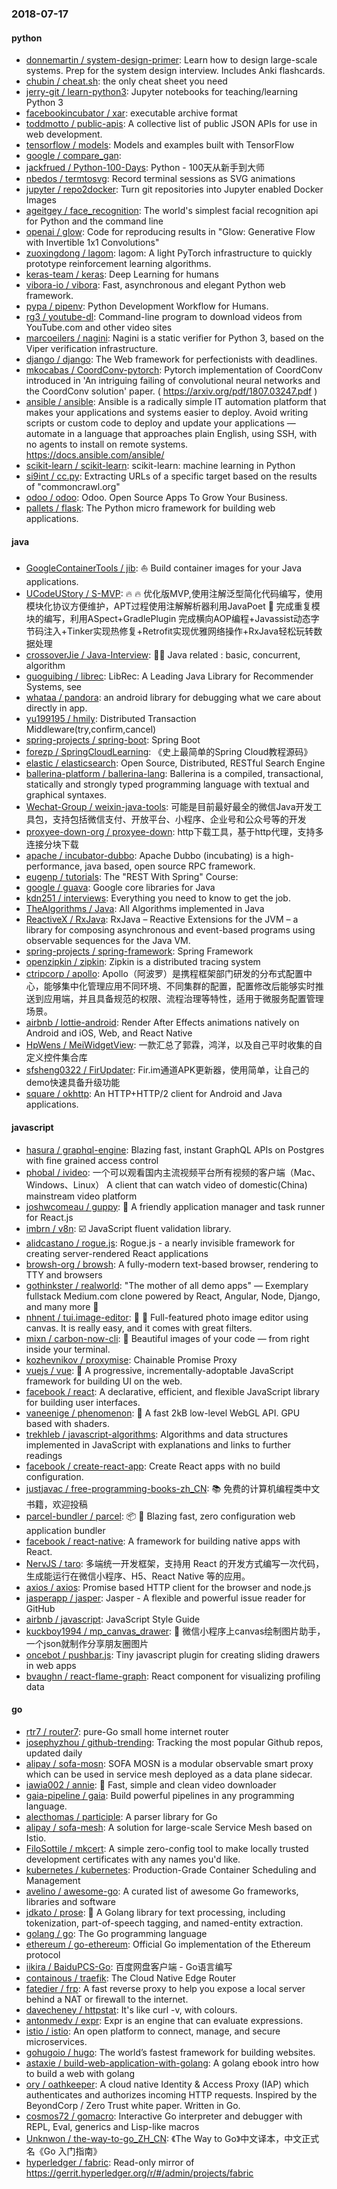 ### 2018-07-17

#### python
* [donnemartin / system-design-primer](https://github.com/donnemartin/system-design-primer): Learn how to design large-scale systems. Prep for the system design interview. Includes Anki flashcards.
* [chubin / cheat.sh](https://github.com/chubin/cheat.sh): the only cheat sheet you need
* [jerry-git / learn-python3](https://github.com/jerry-git/learn-python3): Jupyter notebooks for teaching/learning Python 3
* [facebookincubator / xar](https://github.com/facebookincubator/xar): executable archive format
* [toddmotto / public-apis](https://github.com/toddmotto/public-apis): A collective list of public JSON APIs for use in web development.
* [tensorflow / models](https://github.com/tensorflow/models): Models and examples built with TensorFlow
* [google / compare_gan](https://github.com/google/compare_gan): 
* [jackfrued / Python-100-Days](https://github.com/jackfrued/Python-100-Days): Python - 100天从新手到大师
* [nbedos / termtosvg](https://github.com/nbedos/termtosvg): Record terminal sessions as SVG animations
* [jupyter / repo2docker](https://github.com/jupyter/repo2docker): Turn git repositories into Jupyter enabled Docker Images
* [ageitgey / face_recognition](https://github.com/ageitgey/face_recognition): The world's simplest facial recognition api for Python and the command line
* [openai / glow](https://github.com/openai/glow): Code for reproducing results in "Glow: Generative Flow with Invertible 1x1 Convolutions"
* [zuoxingdong / lagom](https://github.com/zuoxingdong/lagom): lagom: A light PyTorch infrastructure to quickly prototype reinforcement learning algorithms.
* [keras-team / keras](https://github.com/keras-team/keras): Deep Learning for humans
* [vibora-io / vibora](https://github.com/vibora-io/vibora): Fast, asynchronous and elegant Python web framework.
* [pypa / pipenv](https://github.com/pypa/pipenv): Python Development Workflow for Humans.
* [rg3 / youtube-dl](https://github.com/rg3/youtube-dl): Command-line program to download videos from YouTube.com and other video sites
* [marcoeilers / nagini](https://github.com/marcoeilers/nagini): Nagini is a static verifier for Python 3, based on the Viper verification infrastructure.
* [django / django](https://github.com/django/django): The Web framework for perfectionists with deadlines.
* [mkocabas / CoordConv-pytorch](https://github.com/mkocabas/CoordConv-pytorch): Pytorch implementation of CoordConv introduced in 'An intriguing failing of convolutional neural networks and the CoordConv solution' paper. ( https://arxiv.org/pdf/1807.03247.pdf )
* [ansible / ansible](https://github.com/ansible/ansible): Ansible is a radically simple IT automation platform that makes your applications and systems easier to deploy. Avoid writing scripts or custom code to deploy and update your applications — automate in a language that approaches plain English, using SSH, with no agents to install on remote systems. https://docs.ansible.com/ansible/
* [scikit-learn / scikit-learn](https://github.com/scikit-learn/scikit-learn): scikit-learn: machine learning in Python
* [si9int / cc.py](https://github.com/si9int/cc.py): Extracting URLs of a specific target based on the results of "commoncrawl.org"
* [odoo / odoo](https://github.com/odoo/odoo): Odoo. Open Source Apps To Grow Your Business.
* [pallets / flask](https://github.com/pallets/flask): The Python micro framework for building web applications.

#### java
* [GoogleContainerTools / jib](https://github.com/GoogleContainerTools/jib): ⛵️ Build container images for your Java applications.
* [UCodeUStory / S-MVP](https://github.com/UCodeUStory/S-MVP): 🔥 🔥 优化版MVP,使用注解泛型简化代码编写，使用模块化协议方便维护，APT过程使用注解解析器利用JavaPoet 🌝 完成重复模块的编写，利用ASpect+GradlePlugin 完成横向AOP编程+Javassist动态字节码注入+Tinker实现热修复+Retrofit实现优雅网络操作+RxJava轻松玩转数据处理
* [crossoverJie / Java-Interview](https://github.com/crossoverJie/Java-Interview): 👨‍🎓 Java related : basic, concurrent, algorithm
* [guoguibing / librec](https://github.com/guoguibing/librec): LibRec: A Leading Java Library for Recommender Systems, see
* [whataa / pandora](https://github.com/whataa/pandora): an android library for debugging what we care about directly in app.
* [yu199195 / hmily](https://github.com/yu199195/hmily): Distributed Transaction Middleware(try,confirm,cancel)
* [spring-projects / spring-boot](https://github.com/spring-projects/spring-boot): Spring Boot
* [forezp / SpringCloudLearning](https://github.com/forezp/SpringCloudLearning): 《史上最简单的Spring Cloud教程源码》
* [elastic / elasticsearch](https://github.com/elastic/elasticsearch): Open Source, Distributed, RESTful Search Engine
* [ballerina-platform / ballerina-lang](https://github.com/ballerina-platform/ballerina-lang): Ballerina is a compiled, transactional, statically and strongly typed programming language with textual and graphical syntaxes.
* [Wechat-Group / weixin-java-tools](https://github.com/Wechat-Group/weixin-java-tools): 可能是目前最好最全的微信Java开发工具包，支持包括微信支付、开放平台、小程序、企业号和公众号等的开发
* [proxyee-down-org / proxyee-down](https://github.com/proxyee-down-org/proxyee-down): http下载工具，基于http代理，支持多连接分块下载
* [apache / incubator-dubbo](https://github.com/apache/incubator-dubbo): Apache Dubbo (incubating) is a high-performance, java based, open source RPC framework.
* [eugenp / tutorials](https://github.com/eugenp/tutorials): The "REST With Spring" Course:
* [google / guava](https://github.com/google/guava): Google core libraries for Java
* [kdn251 / interviews](https://github.com/kdn251/interviews): Everything you need to know to get the job.
* [TheAlgorithms / Java](https://github.com/TheAlgorithms/Java): All Algorithms implemented in Java
* [ReactiveX / RxJava](https://github.com/ReactiveX/RxJava): RxJava – Reactive Extensions for the JVM – a library for composing asynchronous and event-based programs using observable sequences for the Java VM.
* [spring-projects / spring-framework](https://github.com/spring-projects/spring-framework): Spring Framework
* [openzipkin / zipkin](https://github.com/openzipkin/zipkin): Zipkin is a distributed tracing system
* [ctripcorp / apollo](https://github.com/ctripcorp/apollo): Apollo（阿波罗）是携程框架部门研发的分布式配置中心，能够集中化管理应用不同环境、不同集群的配置，配置修改后能够实时推送到应用端，并且具备规范的权限、流程治理等特性，适用于微服务配置管理场景。
* [airbnb / lottie-android](https://github.com/airbnb/lottie-android): Render After Effects animations natively on Android and iOS, Web, and React Native
* [HpWens / MeiWidgetView](https://github.com/HpWens/MeiWidgetView): 一款汇总了郭霖，鸿洋，以及自己平时收集的自定义控件集合库
* [sfsheng0322 / FirUpdater](https://github.com/sfsheng0322/FirUpdater): Fir.im通道APK更新器，使用简单，让自己的demo快速具备升级功能
* [square / okhttp](https://github.com/square/okhttp): An HTTP+HTTP/2 client for Android and Java applications.

#### javascript
* [hasura / graphql-engine](https://github.com/hasura/graphql-engine): Blazing fast, instant GraphQL APIs on Postgres with fine grained access control
* [phobal / ivideo](https://github.com/phobal/ivideo): 一个可以观看国内主流视频平台所有视频的客户端（Mac、Windows、Linux） A client that can watch video of domestic(China) mainstream video platform
* [joshwcomeau / guppy](https://github.com/joshwcomeau/guppy): 🐠 A friendly application manager and task runner for React.js
* [imbrn / v8n](https://github.com/imbrn/v8n): ☑️ JavaScript fluent validation library.
* [alidcastano / rogue.js](https://github.com/alidcastano/rogue.js): Rogue.js - a nearly invisible framework for creating server-rendered React applications
* [browsh-org / browsh](https://github.com/browsh-org/browsh): A fully-modern text-based browser, rendering to TTY and browsers
* [gothinkster / realworld](https://github.com/gothinkster/realworld): "The mother of all demo apps" — Exemplary fullstack Medium.com clone powered by React, Angular, Node, Django, and many more 🏅
* [nhnent / tui.image-editor](https://github.com/nhnent/tui.image-editor): 🍞 🎨 Full-featured photo image editor using canvas. It is really easy, and it comes with great filters.
* [mixn / carbon-now-cli](https://github.com/mixn/carbon-now-cli): 🎨 Beautiful images of your code — from right inside your terminal.
* [kozhevnikov / proxymise](https://github.com/kozhevnikov/proxymise): Chainable Promise Proxy
* [vuejs / vue](https://github.com/vuejs/vue): 🖖 A progressive, incrementally-adoptable JavaScript framework for building UI on the web.
* [facebook / react](https://github.com/facebook/react): A declarative, efficient, and flexible JavaScript library for building user interfaces.
* [vaneenige / phenomenon](https://github.com/vaneenige/phenomenon): 🦄 A fast 2kB low-level WebGL API. GPU based with shaders.
* [trekhleb / javascript-algorithms](https://github.com/trekhleb/javascript-algorithms): Algorithms and data structures implemented in JavaScript with explanations and links to further readings
* [facebook / create-react-app](https://github.com/facebook/create-react-app): Create React apps with no build configuration.
* [justjavac / free-programming-books-zh_CN](https://github.com/justjavac/free-programming-books-zh_CN): 📚 免费的计算机编程类中文书籍，欢迎投稿
* [parcel-bundler / parcel](https://github.com/parcel-bundler/parcel): 📦 🚀 Blazing fast, zero configuration web application bundler
* [facebook / react-native](https://github.com/facebook/react-native): A framework for building native apps with React.
* [NervJS / taro](https://github.com/NervJS/taro): 多端统一开发框架，支持用 React 的开发方式编写一次代码，生成能运行在微信小程序、H5、React Native 等的应用。
* [axios / axios](https://github.com/axios/axios): Promise based HTTP client for the browser and node.js
* [jasperapp / jasper](https://github.com/jasperapp/jasper): Jasper - A flexible and powerful issue reader for GitHub
* [airbnb / javascript](https://github.com/airbnb/javascript): JavaScript Style Guide
* [kuckboy1994 / mp_canvas_drawer](https://github.com/kuckboy1994/mp_canvas_drawer): 🚀 微信小程序上canvas绘制图片助手，一个json就制作分享朋友圈图片
* [oncebot / pushbar.js](https://github.com/oncebot/pushbar.js): Tiny javascript plugin for creating sliding drawers in web apps
* [bvaughn / react-flame-graph](https://github.com/bvaughn/react-flame-graph): React component for visualizing profiling data

#### go
* [rtr7 / router7](https://github.com/rtr7/router7): pure-Go small home internet router
* [josephyzhou / github-trending](https://github.com/josephyzhou/github-trending): Tracking the most popular Github repos, updated daily
* [alipay / sofa-mosn](https://github.com/alipay/sofa-mosn): SOFA MOSN is a modular observable smart proxy which can be used in service mesh deployed as a data plane sidecar.
* [iawia002 / annie](https://github.com/iawia002/annie): 👾 Fast, simple and clean video downloader
* [gaia-pipeline / gaia](https://github.com/gaia-pipeline/gaia): Build powerful pipelines in any programming language.
* [alecthomas / participle](https://github.com/alecthomas/participle): A parser library for Go
* [alipay / sofa-mesh](https://github.com/alipay/sofa-mesh): A solution for large-scale Service Mesh based on Istio.
* [FiloSottile / mkcert](https://github.com/FiloSottile/mkcert): A simple zero-config tool to make locally trusted development certificates with any names you'd like.
* [kubernetes / kubernetes](https://github.com/kubernetes/kubernetes): Production-Grade Container Scheduling and Management
* [avelino / awesome-go](https://github.com/avelino/awesome-go): A curated list of awesome Go frameworks, libraries and software
* [jdkato / prose](https://github.com/jdkato/prose): 📖 A Golang library for text processing, including tokenization, part-of-speech tagging, and named-entity extraction.
* [golang / go](https://github.com/golang/go): The Go programming language
* [ethereum / go-ethereum](https://github.com/ethereum/go-ethereum): Official Go implementation of the Ethereum protocol
* [iikira / BaiduPCS-Go](https://github.com/iikira/BaiduPCS-Go): 百度网盘客户端 - Go语言编写
* [containous / traefik](https://github.com/containous/traefik): The Cloud Native Edge Router
* [fatedier / frp](https://github.com/fatedier/frp): A fast reverse proxy to help you expose a local server behind a NAT or firewall to the internet.
* [davecheney / httpstat](https://github.com/davecheney/httpstat): It's like curl -v, with colours.
* [antonmedv / expr](https://github.com/antonmedv/expr): Expr is an engine that can evaluate expressions.
* [istio / istio](https://github.com/istio/istio): An open platform to connect, manage, and secure microservices.
* [gohugoio / hugo](https://github.com/gohugoio/hugo): The world’s fastest framework for building websites.
* [astaxie / build-web-application-with-golang](https://github.com/astaxie/build-web-application-with-golang): A golang ebook intro how to build a web with golang
* [ory / oathkeeper](https://github.com/ory/oathkeeper): A cloud native Identity & Access Proxy (IAP) which authenticates and authorizes incoming HTTP requests. Inspired by the BeyondCorp / Zero Trust white paper. Written in Go.
* [cosmos72 / gomacro](https://github.com/cosmos72/gomacro): Interactive Go interpreter and debugger with REPL, Eval, generics and Lisp-like macros
* [Unknwon / the-way-to-go_ZH_CN](https://github.com/Unknwon/the-way-to-go_ZH_CN): 《The Way to Go》中文译本，中文正式名《Go 入门指南》
* [hyperledger / fabric](https://github.com/hyperledger/fabric): Read-only mirror of https://gerrit.hyperledger.org/r/#/admin/projects/fabric
